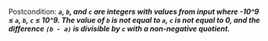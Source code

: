 Postcondition: ***`a`, `b`, and `c` are integers with values from input where -10^9 ≤ `a`, `b`, `c` ≤ 10^9. The value of `b` is not equal to `a`, `c` is not equal to 0, and the difference `(b - a)` is divisible by `c` with a non-negative quotient.***